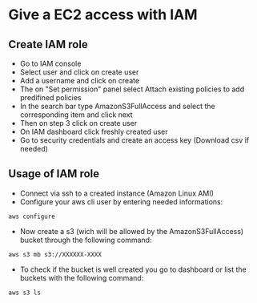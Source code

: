 # Give a EC2 access with IAM

## Create IAM role

- Go to IAM console
- Select user and click on create user
- Add a username and click on create
- The on "Set permission" panel select Attach existing policies to add predifined policies
- In the search bar type AmazonS3FullAccess and select the corresponding item and click next
- Then on step 3 click on create user
- On IAM dashboard click freshly created user
- Go to security credentials and create an access key (Download csv if needed)

## Usage of IAM role

- Connect via ssh to a created instance (Amazon Linux AMI)
- Configure your aws cli user by entering needed informations:
```console
aws configure
```
- Now create a s3 (wich will be allowed by the AmazonS3FullAccess) bucket through the following command:
```console
aws s3 mb s3://XXXXXX-XXXX
```
- To check if the bucket is well created you go to dashboard or list the buckets with the following command:
```console
aws s3 ls
```